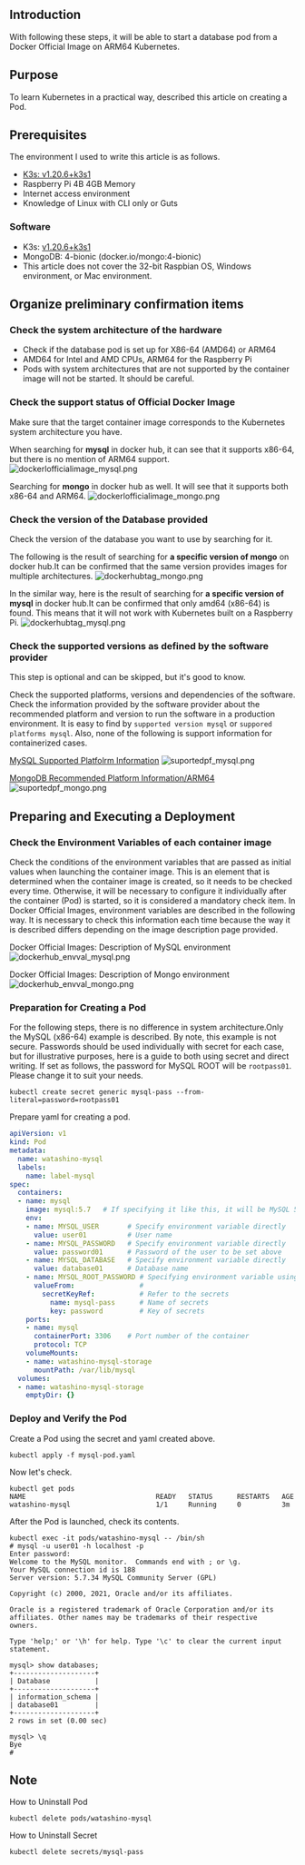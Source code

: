 ## Introduction
With following these steps, it will be able to start a database pod from a Docker Official Image on ARM64 Kubernetes.

## Purpose
To learn Kubernetes in a practical way, described this article on creating a Pod.

## Prerequisites
The environment I used to write this article is as follows.

- [K3s: v1.20.6+k3s1](https://k3s.io)
- Raspberry Pi 4B 4GB Memory
- Internet access environment
- Knowledge of Linux with CLI only or Guts

### Software
- K3s: [v1.20.6+k3s1](https://k3s.io)  
- MongoDB: 4-bionic (docker.io/mongo:4-bionic)
- This article does not cover the 32-bit Raspbian OS, Windows environment, or Mac environment.

## Organize preliminary confirmation items
### Check the system architecture of the hardware
- Check if the database pod is set up for X86-64 (AMD64) or ARM64  
- AMD64 for Intel and AMD CPUs, ARM64 for the Raspberry Pi
- Pods with system architectures that are not supported by the container image will not be started. It should be careful.

### Check the support status of Official Docker Image
Make sure that the target container image corresponds to the Kubernetes system architecture you have.

When searching for **mysql** in docker hub, it can see that it supports x86-64, but there is no mention of ARM64 support.
![dockerlofficialimage_mysql.png](../../imgs/dockerlofficialimage_mysql.png)

Searching for **mongo** in docker hub as well. It will see that it supports both x86-64 and ARM64.
![dockerlofficialimage_mongo.png](../../imgs/dockerlofficialimage_mongo.png)

### Check the version of the Database provided
Check the version of the database you want to use by searching for it.

The following is the result of searching for **a specific version of mongo** on docker hub.It can be confirmed that the same version provides images for multiple architectures.
![dockerhubtag_mongo.png](../../imgs/dockerhubtag_mongo.png)

In the similar way, here is the result of searching for **a specific version of mysql** in docker hub.It can be confirmed that only amd64 (x86-64) is found.
This means that it will not work with Kubernetes built on a Raspberry Pi.
![dockerhubtag_mysql.png](../../imgs/dockerhubtag_mysql.png)

### Check the supported versions as defined by the software provider
This step is optional and can be skipped, but it's good to know.

Check the supported platforms, versions and dependencies of the software.
Check the information provided by the software provider about the recommended platform and version to run the software in a production environment. It is easy to find by `supported version mysql` or `suppored platforms mysql`.
Also, none of the following is support information for containerized cases.

[MySQL Supported Platfolrm Information](https://www.mysql.com/support/supportedplatforms/database.html)
![suportedpf_mysql.png](../../imgs/suportedpf_mysql.png)

[MongoDB Recommended Platform Information/ARM64](https://docs.mongodb.com/manual/administration/production-notes/#std-label-prod-notes-recommended-platforms)
![suportedpf_mongo.png](../../imgs/suportedpf_mongo.png)

## Preparing and Executing a Deployment
### Check the Environment Variables of each container image
Check the conditions of the environment variables that are passed as initial values when launching the container image. This is an element that is determined when the container image is created, so it needs to be checked every time. Otherwise, it will be necessary to configure it individually after the container (Pod) is started, so it is considered a mandatory check item.
In Docker Official Images, environment variables are described in the following way. It is necessary to check this information each time because the way it is described differs depending on the image description page provided.

Docker Official Images: Description of MySQL environment
![dockerhub_envval_mysql.png](../../imgs/dockerhub_envval_mysql.png)


Docker Official Images: Description of Mongo environment
![dockerhub_envval_mongo.png](../../imgs/dockerhub_envval_mongo.png)

### Preparation for Creating a Pod
For the following steps, there is no difference in system architecture.Only the MySQL (x86-64) example is described.
By note, this example is not secure.
Passwords should be used individually with secret for each case, but for illustrative purposes, here is a guide to both using secret and direct writing.
If set as follows, the password for MySQL ROOT will be `rootpass01`. Please change it to suit your needs.

```shell:command
kubectl create secret generic mysql-pass --from-literal=password=rootpass01
```

Prepare yaml for creating a pod.

```yaml:mysql-pod.yaml
apiVersion: v1
kind: Pod
metadata:
  name: watashino-mysql
  labels:
    name: label-mysql
spec:
  containers:
  - name: mysql
    image: mysql:5.7   # If specifying it like this, it will be MySQL 5.7 on docker hub
    env:
    - name: MYSQL_USER       # Specify environment variable directly
      value: user01          # User name
    - name: MYSQL_PASSWORD   # Specify environment variable directly
      value: password01      # Password of the user to be set above
    - name: MYSQL_DATABASE   # Specify environment variable directly
      value: database01      # Database name
    - name: MYSQL_ROOT_PASSWORD # Specifying environment variable using secret
      valueFrom:                #
        secretKeyRef:           # Refer to the secrets
          name: mysql-pass      # Name of secrets
          key: password         # Key of secrets
    ports:
    - name: mysql
      containerPort: 3306    # Port number of the container
      protocol: TCP
    volumeMounts:
    - name: watashino-mysql-storage
      mountPath: /var/lib/mysql
  volumes:
  - name: watashino-mysql-storage
    emptyDir: {}
```

### Deploy and Verify the Pod
Create a Pod using the secret and yaml created above.

```shell:command
kubectl apply -f mysql-pod.yaml
```

Now let's check.

```shell:command
kubectl get pods
NAME                                READY   STATUS      RESTARTS   AGE
watashino-mysql                     1/1     Running     0          3m

```

After the Pod is launched, check its contents.

```shell:command
kubectl exec -it pods/watashino-mysql -- /bin/sh
# mysql -u user01 -h localhost -p
Enter password:
Welcome to the MySQL monitor.  Commands end with ; or \g.
Your MySQL connection id is 188
Server version: 5.7.34 MySQL Community Server (GPL)

Copyright (c) 2000, 2021, Oracle and/or its affiliates.

Oracle is a registered trademark of Oracle Corporation and/or its
affiliates. Other names may be trademarks of their respective
owners.

Type 'help;' or '\h' for help. Type '\c' to clear the current input statement.

mysql> show databases;
+--------------------+
| Database           |
+--------------------+
| information_schema |
| database01         |
+--------------------+
2 rows in set (0.00 sec)

mysql> \q
Bye
#

```


## Note
How to Uninstall Pod

```shell:command
kubectl delete pods/watashino-mysql
```

How to Uninstall Secret

```shell:command
kubectl delete secrets/mysql-pass
```
